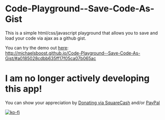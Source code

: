 # Code-Playground--Save-Code-As-Gist
This is a simple html/css/javascript playground that allows you to save and load your code via ajax as a github gist.

You can try the demo out [here](http://michaelsboost.github.io/Code-Playground--Save-Code-As-Gist/#a0185028cdbb635ff17f05ca07b065ac):  
http://michaelsboost.github.io/Code-Playground--Save-Code-As-Gist/#a0185028cdbb635ff17f05ca07b065ac

# I am no longer actively developing this app!

You can show your appreciation by [Donating via SquareCash](https://cash.me/$michaelsboost) and/or [PayPal](https://www.paypal.me/mikethedj4)

[![ko-fi](https://az743702.vo.msecnd.net/cdn/kofi2.png?v=0)](https://ko-fi.com/michaelsboost)
